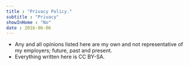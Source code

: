 ```yaml
---
title : "Privacy Policy."
subtitle : "Privacy"
showInHome : "No"
date : 2016-06-06
---
```


* Any and all opinions listed here are my own and not representative of my employers; future, past and present.
* Everything written here is CC BY-SA.

